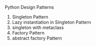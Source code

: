 
Python Design Patterns
<br>
1. Singleton Pattern <br>
2. Lazy instantiation in Singleton Pattern <br>
3. singleton with metaclass <br>
4. Factory Pattern <br>
5. abstract factory Pattern <br>
